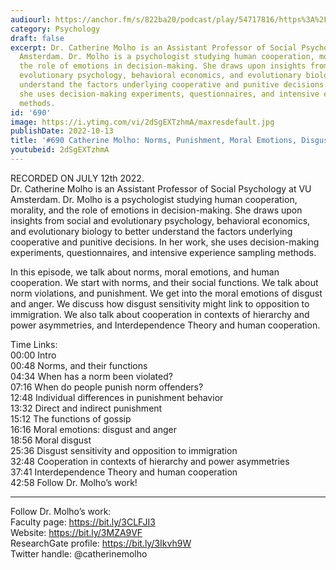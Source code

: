```yaml
---
audiourl: https://anchor.fm/s/822ba20/podcast/play/54717816/https%3A%2F%2Fd3ctxlq1ktw2nl.cloudfront.net%2Fstaging%2F2022-6-12%2F449adf8c-3523-0cc2-229f-9097b47c6627.m4a
category: Psychology
draft: false
excerpt: Dr. Catherine Molho is an Assistant Professor of Social Psychology at VU
  Amsterdam. Dr. Molho is a psychologist studying human cooperation, morality, and
  the role of emotions in decision-making. She draws upon insights from social and
  evolutionary psychology, behavioral economics, and evolutionary biology to better
  understand the factors underlying cooperative and punitive decisions. In her work,
  she uses decision-making experiments, questionnaires, and intensive experience sampling
  methods.
id: '690'
image: https://i.ytimg.com/vi/2dSgEXTzhmA/maxresdefault.jpg
publishDate: 2022-10-13
title: '#690 Catherine Molho: Norms, Punishment, Moral Emotions, Disgust, and Interdependence'
youtubeid: 2dSgEXTzhmA
---
```

<div class="timelinks">

RECORDED ON JULY 12th 2022.  
Dr. Catherine Molho is an Assistant Professor of Social Psychology at VU Amsterdam. Dr. Molho is a psychologist studying human cooperation, morality, and the role of emotions in decision-making. She draws upon insights from social and evolutionary psychology, behavioral economics, and evolutionary biology to better understand the factors underlying cooperative and punitive decisions. In her work, she uses decision-making experiments, questionnaires, and intensive experience sampling methods.

In this episode, we talk about norms, moral emotions, and human cooperation. We start with norms, and their social functions. We talk about norm violations, and punishment. We get into the moral emotions of disgust and anger. We discuss how disgust sensitivity might link to opposition to immigration. We also talk about cooperation in contexts of hierarchy and power asymmetries, and Interdependence Theory and human cooperation.

Time Links:  
<time>00:00</time> Intro  
<time>00:48</time> Norms, and their functions  
<time>04:34</time> When has a norm been violated?  
<time>07:16</time> When do people punish norm offenders?  
<time>12:48</time> Individual differences in punishment behavior  
<time>13:32</time> Direct and indirect punishment  
<time>15:12</time> The functions of gossip  
<time>16:16</time> Moral emotions: disgust and anger  
<time>18:56</time> Moral disgust  
<time>25:36</time> Disgust sensitivity and opposition to immigration  
<time>32:48</time> Cooperation in contexts of hierarchy and power asymmetries  
<time>37:41</time> Interdependence Theory and human cooperation  
<time>42:58</time> Follow Dr. Molho’s work!

---

Follow Dr. Molho’s work:  
Faculty page: https://bit.ly/3CLFJI3  
Website: https://bit.ly/3MZA9VF  
ResearchGate profile: https://bit.ly/3Ikvh9W  
Twitter handle: @catherinemolho
</div>

